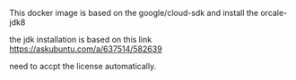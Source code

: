 This docker image is based on the google/cloud-sdk and install the orcale-jdk8

the jdk installation is based on this link https://askubuntu.com/a/637514/582639

need to accpt the license automatically.